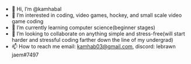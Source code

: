 - 👋 Hi, I’m @kamhabal
- 👀 I’m interested in coding, video games, hockey, and small scale video game coding
- 🌱 I’m currently learning computer science(beginner stages)
- 💞️ I’m looking to collaborate on anything simple and stress-free(will start harder and stressful coding farther down the line of my undergrad)
- 📫 How to reach me email: kamhab03@gmail.com, discord: lebrawn jaem#7497

<!---
kamhabal/kamhabal is a ✨ special ✨ repository because its `README.md` (this file) appears on your GitHub profile.
You can click the Preview link to take a look at your changes.
--->
